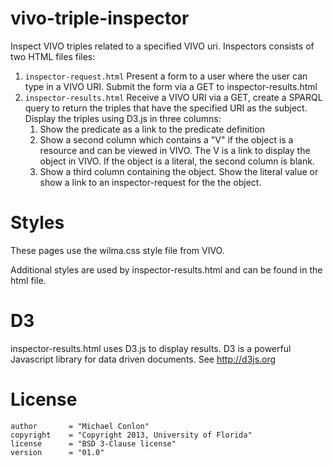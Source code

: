 vivo-triple-inspector
=====================

Inspect VIVO triples related to a specified VIVO uri. Inspectors consists of two 
HTML files files:

1. `inspector-request.html`  Present a form to a user where the user can 
type in a VIVO URI.  Submit the form via a GET to inspector-results.html
1. `inspector-results.html` Receive a VIVO URI via a GET, create a SPARQL 
query to return the triples that have the specified URI as the subject.
Display the triples using D3.js in three columns:
    1. Show the predicate as a link to the predicate definition
	1. Show a second column which contains a "V" if the object is a resource
	and can be viewed in VIVO. The V is a link to display the object in VIVO.
	If the object is a literal, the second column is blank.
	1. Show a third column containing the object.  Show the literal value or
	show a link to an inspector-request for the the object.
	
# Styles

These pages use the wilma.css style file from VIVO.

Additional styles are used by inspector-results.html and can be found in 
the html file.

# D3

inspector-results.html uses D3.js to display results.  D3 is a powerful 
Javascript library for data driven documents.  See http://d3js.org

# License

    author       = "Michael Conlon"
    copyright    = "Copyright 2013, University of Florida"
    license      = "BSD 3-Clause license"
    version      = "01.0"